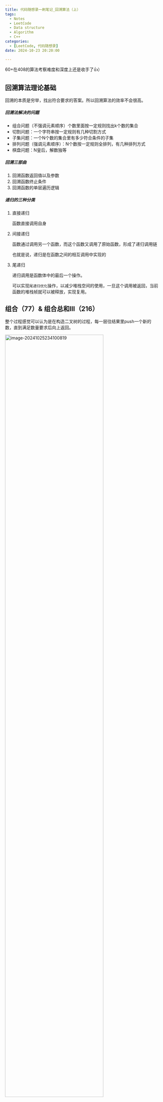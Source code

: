 ```yaml
---
title: 代码随想录一刷笔记_回溯算法（上）
tags: 
  - Notes
  - LeetCode
  - Data structure
  - Algorithm
  - C++
categories: 
  - [LeetCode, 代码随想录]
date: 2024-10-23 20:20:00

---
```


60+在408的算法考察难度和深度上还是收手了👍）

<!-- more -->

## 回溯算法理论基础

回溯的本质是穷举，找出符合要求的答案。所以回溯算法的效率不会很高。

##### 回溯法解决的问题

- 组合问题（不强调元素顺序）个数里面按一定规则找出k个数的集合
- 切割问题：一个字符串按一定规则有几种切割方式
- 子集问题：一个N个数的集合里有多少符合条件的子集
- 排列问题（强调元素顺序）：N个数按一定规则全排列，有几种排列方式
- 棋盘问题：N皇后，解数独等

##### 回溯三部曲

1. 回溯函数返回值以及参数
2. 回溯函数终止条件
3. 回溯函数的单层遍历逻辑

##### 递归的三种分类

1. 直接递归

   函数直接调用自身

2. 间接递归

   函数通过调用另一个函数，而这个函数又调用了原始函数，形成了递归调用链

   也就是说，递归是在函数之间的相互调用中实现的

3. 尾递归

   递归调用是函数体中的最后一个操作。

   可以实现`尾递归优化`操作，以减少堆栈空间的使用，一旦这个调用被返回，当前函数的堆栈帧就可以被释放，实现复用。

## 组合（77）& 组合总和Ⅲ（216）

整个过程感觉可以认为是在构造二叉树的过程，每一层往结果里push一个新的数，直到满足数量要求后向上返回。

<img src="https://pic-poivre.oss-cn-hangzhou.aliyuncs.com/pics/image-20241025234100819.png" alt="image-20241025234100819" style="width:80%;" />

##### PS. 剪枝

当`剩余的数组size` <`数量要求`的时候，可以进行剪枝操作。 

<img src="https://pic-poivre.oss-cn-hangzhou.aliyuncs.com/pics/image-20241025234620246.png" alt="image-20241025234620246" style="width:80%;" />

##### 组合总和Ⅲ

相比上一题，这一题添加了需要满足组合中数总和为某一值的条件，相应可以添加当`总和大于这个值`时就返回的剪枝条件。

## 电话号码的字母组合（17）

这一题主要需要解决**数字和多个字母间如何映射**的问题 -> 使用map或者二维数组定义

##### 使用map声明

```c++
std::map<char, std::string> letterMap = {
    {'2', "abc"}, {'3', "def"}, {'4', "ghi"},
    {'5', "jkl"}, {'6', "mno"}, {'7', "pqrs"},
    {'8', "tuv"}, {'9', "wxyz"}
};
```



##### 使用二维数组声明

```c++
const string letterMap[10] = {
    "", // 0
    "", // 1
    "abc", // 2
    "def", // 3
    "ghi", // 4
    "jkl", // 5
    "mno", // 6
    "pqrs", // 7
    "tuv", // 8
    "wxyz", // 9
};

```

## 组合总和（38）

这一题的特点是可以在组合里选用重复的数字。

所以在回溯的时候，startindex变量仍然是for循环横向遍历到的值，数组下标通过for循环的横向遍历向前移动。

## 组合总和Ⅱ（40）

这题不能选用同一个序号的数字，但是不同序号的数字之间是存在重复的情况的，需要考虑如何去重。

假设，在数组为[1, 2, 2, 2]，target = 5 的条件下：

<img src="https://pic-poivre.oss-cn-hangzhou.aliyuncs.com/pics/a6d55b2be60c404adfaddb62dbea252.jpg" alt="a6d55b2be60c404adfaddb62dbea252" style="width:40%;" />

显然，此时有多个[1, 2, 2]的结果出现，而且因为元素的个数相同，他们都出现在同一层里面。

所以，可以采取这样的办法：只留下序号靠前的数组，其他的进行舍去。也就是，只使用每一次递归中的第一个startIndex对应的数值，当横向遍历到后面的等于前一个值的情况下，直接舍去。

<img src="https://pic-poivre.oss-cn-hangzhou.aliyuncs.com/pics/a7aebdc317aa6eff949ff601fffe791.jpg" alt="a7aebdc317aa6eff949ff601fffe791" style="width:40%;" />

##### 去重方法（检查当前遍历到的数字之前是否使用过）

1. 引入`vector<bool> used`变量对已经遍历过的数组进行判定
2. 引入`set`方法查找是否已重复
3. 在将数压入`path`前进行判定这个数是否出现过

## 分割回文串（131）

这一题是要对字符串进行分割，所以回溯的是不同的分割方式（在哪里进行切割）。

##### 按照回溯的三部曲来说：

1. 回溯的传入参数

   需要传入分割的字符串和处理到字符串的第一个位置startIndex（避免切割线出现重复的情况）

2. 回溯的结束判断

   与之前寻找组合的判断不同，这里的退出时判断纵深递归的startIndex是否遍历到了最后（如果分割成功，都会遍历到最后一层，如果切割结果不是回文串，将会停止往下遍历）。

3. 回溯的主体程序部分

   代码的核心环节，如何切割回文串。

   使用for循环对字符串进行切割（使用s.substr(index1, index2)函数），判断前半段字符串是否满足回文串的需求，满足则继续向下递归。

##### PS. 如何判断回文数

方法1：使用双指针，分别指向头节点和尾节点，向中间遍历；

方法2：使用单指针。

## 复原IP地址（93）

这一题在分割回文串的基础上提出了进一步的要求：

1. 将字符串分为四个部分，其中每个部分均处于0-255内
2. 前三个部分的结尾需要以“.”结尾

## 子集（78）

这一题主要是考虑递归函数的终止条件：

由于是寻找所有的子集，所以结果树的每一个结果path都应该直接放入result中，而当startIndex遍历到最后一位时，执行return操作。

## 子集Ⅱ（90）

本题需要去重，去重方法和`组合总和Ⅱ`相同，需要将同一层树上的重复项删去。
